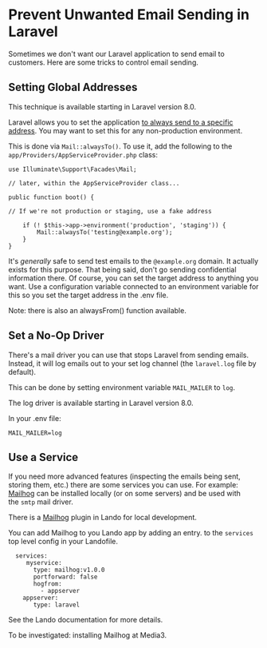 # Prevent Unwanted Email Sending in Laravel

Sometimes we don't want our Laravel application to send email to customers.  Here are some tricks to control email sending.

## Setting Global Addresses

This technique is available starting in Laravel version 8.0. 

Laravel allows you to set the application [to always send to a specific address](https://laravel.com/docs/9.x/mail#using-a-global-to-address). You may want to set this for any non-production environment.

This is done via `Mail::alwaysTo()`. To use it, add the following to the `app/Providers/AppServiceProvider.php` class:

```
use Illuminate\Support\Facades\Mail; 

// later, within the AppServiceProvider class... 

public function boot() { 

// If we're not production or staging, use a fake address 

	if (! $this->app->environment('production', 'staging')) {
		Mail::alwaysTo('testing@example.org'); 
	} 
}
```

It's _generally_ safe to send test emails to the `@example.org` domain. It actually exists for this purpose. That being said, don't go sending confidential information there.   Of course, you can set the target address to anything you want.  Use a configuration variable connected to an environment variable for this so you set the target address in the .env file. 

Note: there is also an alwaysFrom() function available. 

## Set a No-Op Driver

There's a mail driver you can use that stops Laravel from sending emails. Instead, it will log emails out to your set log channel (the `laravel.log` file by default).

This can be done by setting environment variable `MAIL_MAILER` to `log`.   

The log driver is available starting in Laravel version 8.0.

In your .env file:
```
MAIL_MAILER=log
```


## Use a Service

If you need more advanced features (inspecting the emails being sent, storing them, etc.) there are some services you can use.  For example:  [Mailhog](https://github.com/mailhog/MailHog) can be installed locally (or on some servers) and be used with the `smtp` mail driver.  

There is a [Mailhog](https://docs.lando.dev/mailhog/) plugin in Lando for local development.  

You can  add Mailhog to you Lando app by adding an entry. to the `services` top level config in your Landofile.

```
  services:
     myservice:
       type: mailhog:v1.0.0
       portforward: false
       hogfrom:
         - appserver
    appserver:
       type: laravel
```

See the Lando documentation for more details.

To be investigated:  installing Mailhog at Media3. 



